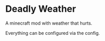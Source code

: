 
# Deadly Weather

A minecraft mod with weather that hurts.

Everything can be configured via the config.
